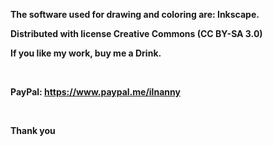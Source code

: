 
<b><p>The software used for drawing and coloring are: Inkscape. </b></p>
<b><p>Distributed with license Creative Commons (CC BY-SA 3.0) </b></p>
<b><p>If you like my work, buy me a Drink.</b></p>
&nbsp;
<b><p>PayPal: https://www.paypal.me/ilnanny</b></p>
&nbsp;
&nbsp;
<b><p>Thank you</b></p>
